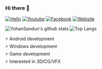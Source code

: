 ### Hi there 👋
[![Hello](https://img.shields.io/badge/-Akuru-orange?logo=data:image/png;base64,iVBORw0KGgoAAAANSUhEUgAAABgAAAAYCAYAAADgdz34AAAABGdBTUEAALGPC/xhBQAAACBjSFJNAAB6JQAAgIMAAPn/AACA6QAAdTAAAOpgAAA6mAAAF2%2BSX8VGAAAABmJLR0QA/wD/AP%2BgvaeTAAAACXBIWXMAAA7EAAAOxAGVKw4bAAAHG0lEQVRIx32Va2xbZxnH/%2B85x8fn%2BBzbsRPHdlwncew6yUYb1jbOSgdpWjFUug51aqm6FW2FgcbgAxJfQOULQqiABJ8mbqpQxUVD67p1BY2KD2NaGjSaZqHNZUlzT5wmzs2xz/Hxub98aEIvXJ6Pr57n%2BT3//4f/SyilAPDNiampgFKpTBNKZVBKQAj%2BZ1EKEAKGYaimaQWOZWtZjvNwHEddQhTR48m0ZrMlAK8RSunLl954o3lyZubNeEPD/MbGxobP54N7D/x/y6hWURsOxwnDLNmui%2BW7dxGNx8OOZe2IRSJfPHbs2Aw3NDSUHhgc/O6Xzpw54VDafOvWrd7auroYtqRRAI5tg1IKjuMAQkC23rWKyqeaUy/lFxfPq6pa8IkimhKJ4z5ZXnvr8uXvpTOZH7EnT51KJ5qbBw50dembihIurq8LpmmWRVGsYTnOaxh60eP1lj08XzENw%2BZYNiCKYsiyLJ3jvQXbtleXlpdHHccBLwgQRdHVdX2TsmwhFou1cBzLOtQwQAEnVFPznEvpH2KxWOvYx6O/K5bK9LHHH49lstkM7/Fw01NTyzNTU/%2B8u7iIHckk9nV17bdNs900TVBAZRkmJPl8u4ubxT%2BLXi8I4HAAGMdx4ABSKBTKxxOJ/PrKiuwTxb2Heg79JJ1O92x73pxIoLhr1513rlw5e/jQoR8mk8mDhZWVCdMwhmVJkizbXtR1fYC6NL5ZLE6wDMNw28MO4PUyjJLOZu/8va/vzpnTp//W0NBwUFHV2YW7d99mGIY2JhKnQ6FQ9qWzZ68DIIXCSr/DMr/c09lpaZrmyc/OfmKhsDI%2BOzPzAQAwLIt/AwjgmpRygUAAjc0pDI%2BN/ZgXRQLXlTmW9RNCGNdxjPvtgG7oxnvvv/%2Bb7p4eyDU1WFpe/mQsFv26bhh9xXKpalvWfQAAsAA2ymXMT09hZ0/P8bpQqBsA6mpr9z7YZ9v2imlZ5abGxqf253Lf/su77/6UJYTzSdJkJBLJc15ecBynCkLAPAQgBMO3b6Mtm31x7759XwOA4ZGRCyNjYy9WbPukadtvAYBSqfQtFwqXAEDw%2BTRZFEmmpeUbkiSJtm1T13Hc7Z0PKaCARQlBtq3teQCYnJy8dPntK1890P0Z7EinwRCSAPBcTSBwPBQMolgszvz24sVfxBMJ8IIw6CpK0XVdsm3hfwIodWS/H7LfHwQA3bb/mm5vQ7KxETzHgdp23VZfvv%2Bjj34wfPv2B7lc7lsOcMeyrHBtOMxzLMuDEPu/AgBwVU2DVqmsA4Dg8fRMDA9f8LIsakIh1Pn9FQAghPQHw%2BFfB8NhSIEAdRxnfn1jQ/f7fCc4jks4luWQrSx7CMAQwhm6jpGhoavZnTs/n2lpef7okSMzs/n8HzeLxeV6v79%2By8qWTCr1VCqVUkrl8kooEGiYm5sLT4yMfOrj0dGfFVZWqh6vF4SQhwEuQHZ3dODN11//1dzc3OmmpqbuXC53LpfLnXvkkA4AvSwwFAkErgLg0k1NPkrp9c3NTUGtVFo3isVxhmEeUQDQ4vo6OJaNXbt27eSujo6XH2tvPxIMBNoURanheZ4TBIE4juOUy2XVtO3xsqouegVBtgxDFWW54rruHlmSxqqGMe44ziMKKKWWbSOXy53hBaH/w/7%2B80urq%2Bdj0ShK5TJ/4Mknvy8A36HAh6OTk4fHRkZE3uMJGIZRkSTJF49Gn8jn87/XqlWN5/nto%2B8LMFzXDUcieKKz871kKjUr%2B3xQSiXcHhxEpL7eDMpyFQA4lkVbW5tREwxWGmLx4wuzs%2Bv18fhC98GDC6deeKHr6WeegeO6cGz7vgIOqBiWVTs0MHConEo1qoqiCV5vcmcm0760uEg1TbsAwDUNw/Z4vbokSRBE0WM59tzTR48ySqnEFMtlJhwIqJIsw3VdgFIwruu6giCAAXwCz0P0%2BW709fZeHB8fv5xJp48W19fNtbW1d0RBQKlanSpXKv0E6Fvf2MDa2ppWV1/PHOjq2u/l%2BTNTk5MyAFLVNPA8DxDisq%2B8%2Bmrn3MLCgGkYHqVUOqxVKlVKiOX3%2B/0EYDVNm3AZpsxQuqeqqt2iLPfrut4%2BNDi4adl2WZbl7Pzi4rCiqmpVVaM3b968PjI87NiOg2Qy2cnVhkKpf1y/jpmxsYW21tafZ1pbvyz7/V0EcA3TXI3G44k4IZ8DpfX5fP5SVdel4traUl0k8oVQOPxpAngURUlF6%2Bu5tdXVuWg8frY6Pd07eOPG6Gd7eloIpfQrf7p6dffo%2BPi5SDSqWqYJjuO2v%2BR72cwwsC0Lhq7DKwioKAokvx8%2BSWId23YYhmEopS4IYWprazvnpqeNxh07Thx79tkZsrXolbn5%2BZRarc5qqqoSQih5ILDovXgAy7Jey7IqHo9HtG1bd13XfDDYQCkFw5ihYLBjZyZTBPDavwAp/XC8PZ/axAAAACV0RVh0ZGF0ZTpjcmVhdGUAMjAyMS0wMy0wMVQxODozNDo1MSswMzowML2tS1QAAAAldEVYdGRhdGU6bW9kaWZ5ADIwMjEtMDMtMDFUMTg6MzQ6NTErMDM6MDDM8PPoAAAAAElFTkSuQmCC)](https://play.google.com/store/apps/details?id=lk.ysk.akuru)
[![Youtube](https://img.shields.io/youtube/channel/views/UC9kIHYq0QS_L1Q1ez52j9gA?style=social)](https://www.youtube.com/channel/UC9kIHYq0QS_L1Q1ez52j9gA)
[![Facebook](https://img.shields.io/badge/Facebook-222222?&style=flat-square&logo=facebook&logoColor=white&link=https://www.facebook.com/yohan.sandun.5)](https://www.facebook.com/yohan.sandun.5)
[![Website](https://img.shields.io/badge/WebSite-222222?&style=flat-square&logo=google-chrome&logoColor=white&link=https://akurukb.com)](https://akurukb.com/)

![YohanSandun's github stats](https://github-readme-stats.vercel.app/api?username=YohanSandun&show_icons=true&hide_border=true)
![Top Langs](https://github-readme-stats.vercel.app/api/top-langs/?username=YohanSandun&layout=compact)

⚡ Android development <br>
⚡ Windows development <br>
⚡ Game development <br>
⚡ Interested in 3D/CG/VFX <br>
